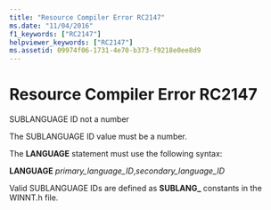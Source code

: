 ```yaml
---
title: "Resource Compiler Error RC2147"
ms.date: "11/04/2016"
f1_keywords: ["RC2147"]
helpviewer_keywords: ["RC2147"]
ms.assetid: 09974f06-1731-4e70-b373-f9218e0ee8d9
---
```

# Resource Compiler Error RC2147

SUBLANGUAGE ID not a number

The SUBLANGUAGE ID value must be a number.

The **LANGUAGE** statement must use the following syntax:

**LANGUAGE** *primary_language_ID*,*secondary_language_ID*

Valid SUBLANGUAGE IDs are defined as **SUBLANG_** constants in the WINNT.h file.